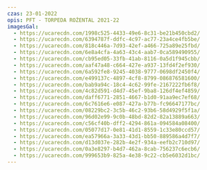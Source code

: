 ```yaml
---
czas: 23-01-2022
opis: PFT - TORPEDA ROŻENTAL 2021-22
imagesGal:
  - https://ucarecdn.com/1998c525-4433-49e6-8c31-be21b450cbd2/
  - https://ucarecdn.com/6394787f-ddfc-4c97-ac77-23a4ce4fb5be/
  - https://ucarecdn.com/818c446a-7d93-42ef-a466-725a89e25fbd/
  - https://ucarecdn.com/6e8a4cfa-4a63-43c4-aab7-0ca589490955/
  - https://ucarecdn.com/cb95ed05-33fb-41ab-8116-0a5d1f945cbb/
  - https://ucarecdn.com/aaf47a48-c664-427e-a937-13fd4f2ef930/
  - https://ucarecdn.com/6a592fe8-9245-4038-9777-0698df2450f4/
  - https://ucarecdn.com/e499137c-4897-4cf8-8799-086876581600/
  - https://ucarecdn.com/bab9a94c-18c4-4c62-99fe-2167222fb6f8/
  - https://ucarecdn.com/4c82d591-d4d7-45ef-9ba8-126df4ef4859/
  - https://ucarecdn.com/daff6771-2851-4667-b1d0-91aa9ec7ef68/
  - https://ucarecdn.com/6c7616e6-e087-427a-b77b-fc96647177bc/
  - https://ucarecdn.com/08229bc2-3c5b-46c2-93b6-58d4929f5f1a/
  - https://ucarecdn.com/96d02e99-9c0b-48bd-82d2-82a13889a663/
  - https://ucarecdn.com/c56cf40b-dff2-4294-861a-094584a08400/
  - https://ucarecdn.com/05077d17-0e81-41d1-8559-1c33e80ccd57/
  - https://ucarecdn.com/ea57966a-3a33-43d1-bb50-889586a4d7f7/
  - https://ucarecdn.com/d13d037e-282b-4e2f-934a-eefb2c710d97/
  - https://ucarecdn.com/0a3e8297-b4d7-462a-8cab-756237c6ecb6/
  - https://ucarecdn.com/999653b9-825a-4e38-9c22-cb5e6032d1bc/
---
```


